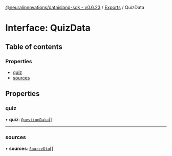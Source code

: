 [@neuralinnovations/dataisland-sdk - v0.6.23](../../README.md) / [Exports](../modules.md) / QuizData

# Interface: QuizData

## Table of contents

### Properties

- [quiz](QuizData.md#quiz)
- [sources](QuizData.md#sources)

## Properties

### quiz

• **quiz**: [`QuestionData`](QuestionData.md)[]

___

### sources

• **sources**: [`SourceDto`](SourceDto.md)[]
